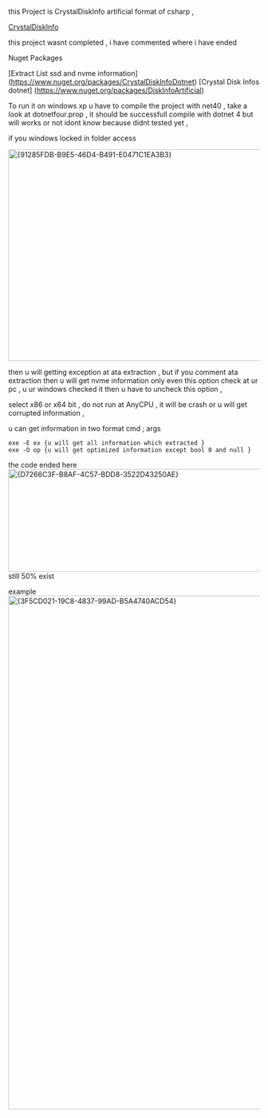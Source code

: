 this Project is CrystalDiskInfo artificial format of csharp ,

[CrystalDiskInfo](https://github.com/hiyohiyo/CrystalDiskInfo) 

this project wasnt completed , i have commented where i have ended 

Nuget Packages

[Extract List ssd and nvme information]
(https://www.nuget.org/packages/CrystalDiskInfoDotnet)
[Crystal Disk Infos dotnet]
(https://www.nuget.org/packages/DiskInfoArtificial)

To run it on windows xp u have to compile the project with net40 , take a look at dotnetfour.prop , it should be successfull compile with dotnet 4 but will works or not idont know because didnt tested yet ,

if you windows locked in folder access 

<img width="944" height="424" alt="{91285FDB-B9E5-46D4-B491-E0471C1EA3B3}" src="https://github.com/user-attachments/assets/33cc82f5-7ce1-4bf9-af63-611ac3c6e142" />

then u will getting exception at ata extraction , but if you comment ata extraction then u will get nvme information only even this option check at ur pc ,
u ur windows checked it then u have to uncheck this option , 

select x86 or x64 bit , do not run at AnyCPU , it will be crash or u will get corrupted information , 

u can get information in two format cmd ; args 
```
exe -E ex {u will get all information which extracted }
exe -O op {u will get optimized information except bool 0 and null }
```

the code ended here 
<img width="1767" height="206" alt="{D7266C3F-B8AF-4C57-BDD8-3522D43250AE}" src="https://github.com/user-attachments/assets/a4dc49b8-adb2-43d2-87ac-8119ebbc5356" />
still 50% exist 

example 
<img width="1920" height="1030" alt="{3F5CD021-19C8-4837-99AD-B5A4740ACD54}" src="https://github.com/user-attachments/assets/214340bd-0b31-47db-93dc-b1bd61271f82" />


